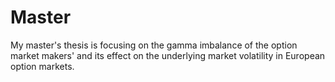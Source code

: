 # Master
My master's thesis is focusing on the gamma imbalance of the option market makers' and its effect on the underlying market volatility in European option markets. 
